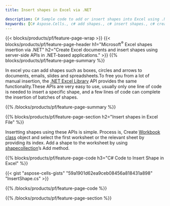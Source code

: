 ```yaml
---
title: Insert shapes in Excel via .NET

description: C# Sample code to add or insert shapes into Excel using .NET Library. Use this code to create shapes in MS Excel within VB.NET, Asp.NET or any .NET based application.
keywords: [C# Aspose.Cells., c# add shapes., c# insert shapes., c# create shapes]
---
```



{{< blocks/products/pf/feature-page-wrap >}}
{{< blocks/products/pf/feature-page-header h1="Microsoft<sup>&reg;</sup> Excel shapes insertion via .NET" h2="Create Excel documents and insert shapes using server-side APIs in .NET-based applications." >}}
{{% blocks/products/pf/feature-page-summary %}}

In excel you can add shapes such as boxes, circles and arrows to documents, emails, slides and spreadsheets.To free you from a lot of manual insertion, the [.NET Excel Library](https://releases.aspose.com/cells/net/) API provides the same functionality.These APIs are very easy to use, usually only one line of code is needed to insert a specific shape, and a few lines of code can complete the insertion of batches of shapes.

{{% /blocks/products/pf/feature-page-summary  %}}

{{% blocks/products/pf/feature-page-section  h2="Insert shapes in Excel File" %}}

Insertting shapes using these APIs is simple. Process is, Create [Workbook class](https://reference.aspose.com/cells/net/aspose.cells/workbook) object and select the first worksheet or the relevant sheet by providing its index. Add a shape to the worksheet by using [shapecollection](https://reference.aspose.com/cells/net/aspose.cells.drawing/shapecollection)’s Add method.

{{% blocks/products/pf/feature-page-code h3="C# Code to Insert Shape in Excel" %}}

{{< gist "aspose-cells-gists" "59a1901d62ea9ceb08456a818431a898" "InsertShape.cs" >}}

{{% /blocks/products/pf/feature-page-code  %}}

{{% /blocks/products/pf/feature-page-section %}}
